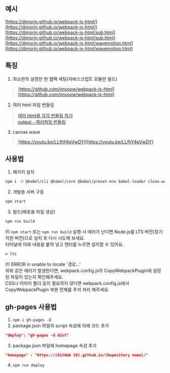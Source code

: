 ## 예시
[https://dimorin.github.io/webpack-js-html/](https://dimorin.github.io/webpack-js-html/)<br>
[https://dimorin.github.io/webpack-js-html/sub.html](https://dimorin.github.io/webpack-js-html/sub.html)<br>
[https://dimorin.github.io/webpack-js-html/wavemotion.html](https://dimorin.github.io/webpack-js-html/wavemotion.html)
## 특징
1. 최소한의 설정만 한 웹팩 세팅(자바스크립트 모듈만 빌드)
> [https://github.com/jmyoow/webpack-js-html](https://github.com/jmyoow/webpack-js-html)
2. 여러 html 파일 번들링
> [여러 html을 각각 번들링 하기](https://choiyb2.tistory.com/96)<br>
> [output - 여러파일 번들링](https://velog.io/@khw970421/Webpack-5%EC%9E%A5-output-%EC%97%AC%EB%9F%AC%ED%8C%8C%EC%9D%BC-%EB%B2%88%EB%93%A4%EB%A7%81)
3. canvas wave
> [https://youtu.be/LLfhY4eVwDY](https://youtu.be/LLfhY4eVwDY)
## 사용법
1. 패키지 설치
```bash
npm i -D @babel/cli @babel/core @babel/preset-env babel-loader clean-webpack-plugin copy-webpack-plugin core-js cross-env html-webpack-plugin source-map-loader terser-webpack-plugin webpack webpack-cli webpack-dev-server
```

2. 개발용 서버 구동
```bash
npm start
```

3. 빌드(배포용 파일 생성)
```bash
npm run build
```

(!)
`npm start` 또는 `npm run build` 실행 시 에러가 난다면 Node.js를 LTS 버전(장기 지원 버전)으로 설치 후 다시 시도해 보세요.<br>
터미널에 아래 내용을 붙여 넣고 엔터를 누르면 설치할 수 있어요.
```bash
n lts
```

(!)
ERROR in unable to locate '경로...'<br>
위와 같은 에러가 발생한다면, webpack.config.js의 CopyWebpackPlugin에 설정된 파일이 있는지 확인해주세요.<br>
CSS나 이미지 폴더 등이 필요하지 않다면 webpack.config.js에서 CopyWebpackPlugin 부분 전체를 주석 처리 해주세요.


## gh-pages 사용법
1. `npm i gh-pages -D`
2. package.json 파일의 script 속성에 아래 코드 추가
```json
"deploy": "gh-pages -d dist"
```
3. package.json 파일에 homepage 속성 추가
```json
"homepage" : "https://(GitHub ID).github.io/(Repository name)/"
```
4. `npm run deploy`